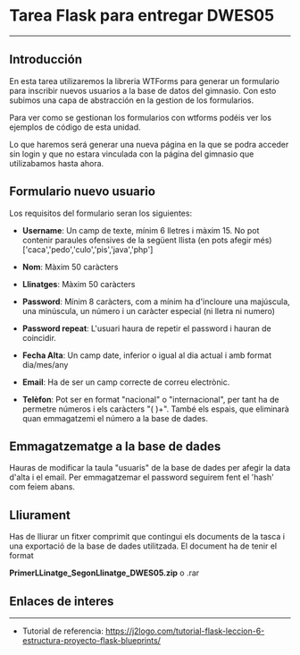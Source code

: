 # Tarea Flask para entregar DWES05
----------

## Introducción

En esta tarea utilizaremos la libreria WTForms para generar un formulario para inscribir nuevos usuarios a la base de datos del gimnasio. Con esto subimos una capa de abstracción en la gestion de los formularios.

Para ver como se gestionan los formularios con wtforms podéis ver los ejemplos de código de esta unidad.

Lo que haremos será generar una nueva página en la que se podra acceder sin login y que no estara vinculada con la página del gimnasio que utilizabamos hasta ahora.

## Formulario nuevo usuario

Los requisitos del formulario seran los siguientes:

* **Username**: Un camp de texte, mínim 6 lletres i màxim 15. No pot contenir paraules ofensives de la següent llista (en pots afegir més) ['caca','pedo','culo','pis','java','php']

* **Nom**: Màxim 50 caràcters

* **Llinatges**: Màxim 50 caràcters

* **Password**: Mínim 8 caràcters, com a mínim ha d'incloure una majúscula, una minúscula, un número i un caràcter especial (ni lletra ni numero)

* **Password repeat**: L'usuari haura de repetir el password i hauran de coincidir.

* **Fecha Alta**: Un camp date, inferior o igual al dia actual i amb format dia/mes/any

* **Email**: Ha de ser un camp correcte de correu electrònic.

* **Telèfon**: Pot ser en format "nacional" o "internacional", per tant ha de permetre números i els caràcters "( )+". També els espais, que eliminarà quan emmagatzemi el número a la base de dades.

## Emmagatzematge a la base de dades

Hauras de modificar la taula "usuaris" de la base de dades per afegir la data d'alta i el email. Per emmagatzemar el password seguirem fent el 'hash' com feiem abans.

## Lliurament

Has de lliurar un fitxer comprimit que contingui els documents de la tasca i una exportació de la base de dades utilitzada. El document ha de tenir el format 

**PrimerLLinatge_SegonLlinatge_DWES05.zip** o .rar

## Enlaces de interes
-------

* Tutorial de referencia: https://j2logo.com/tutorial-flask-leccion-6-estructura-proyecto-flask-blueprints/